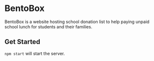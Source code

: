 # BentoBox

BentoBox is a website hosting school donation list to help paying unpaid school 
lunch for students and their families.

## Get Started

`npm start` will start the server.
